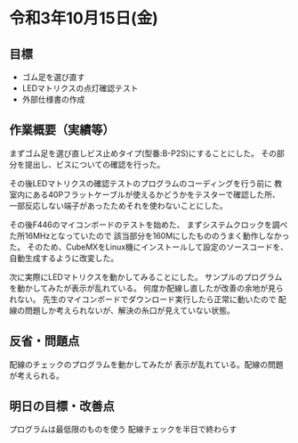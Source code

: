 # 令和3年10月15日(金)

## 目標

* ゴム足を選び直す
* LEDマトリクスの点灯確認テスト
* 外部仕様書の作成

## 作業概要（実績等）								
まずゴム足を選び直しビス止めタイプ(型番:B-P2S)にすることにした。
その部分を提出し、ビスについての確認を行った。

その後LEDマトリクスの確認テストのプログラムのコーディングを行う前に
教室内にある40Pフラットケーブルが使えるかどうかをテスターで確認した所、
一部反応しない端子があったためそれを使わないことにした。

その後F446のマイコンボードのテストを始めた、
まずシステムクロックを調べた所16MHzとなっていたので
該当部分を160Mにしたもののうまく動作しなかった。
そのため、CubeMXをLinux機にインストールして設定のソースコードを、
自動生成するように改変した。

次に実際にLEDマトリクスを動かしてみることにした。
サンプルのプログラムを動かしてみたが表示が乱れている。
何度か配線し直したが改善の余地が見られない。
先生のマイコンボードでダウンロード実行したら正常に動いたので
配線の問題しか考えられないが、解決の糸口が見えていない状態。

## 反省・問題点	

配線のチェックのプログラムを動かしてみたが
表示が乱れている。配線の問題が考えられる。

## 明日の目標・改善点
プログラムは最低限のものを使う
配線チェックを半日で終わらす


